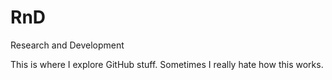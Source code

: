 RnD
===

Research and Development

This is where I explore GitHub stuff.
Sometimes I really hate how this works.
